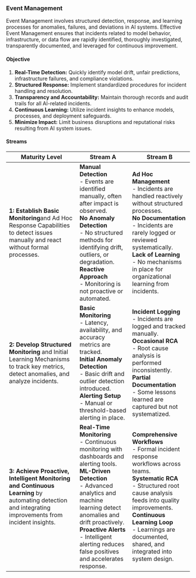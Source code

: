 ### Event Management

Event Management involves structured detection, response, and learning processes for anomalies, failures, and deviations in AI systems. Effective Event Management ensures that incidents related to model behavior, infrastructure, or data flow are rapidly identified, thoroughly investigated, transparently documented, and leveraged for continuous improvement.

#### Objective

1. **Real-Time Detection:** Quickly identify model drift, unfair predictions, infrastructure failures, and compliance violations.
2. **Structured Response:** Implement standardized procedures for incident handling and resolution.
3. **Transparency and Accountability:** Maintain thorough records and audit trails for all AI-related incidents.
4. **Continuous Learning:** Utilize incident insights to enhance models, processes, and deployment safeguards.
5. **Minimize Impact:** Limit business disruptions and reputational risks resulting from AI system issues.

#### Streams

| Maturity Level                                                                                                                                        | Stream A                                                                                                                                                                                                                                                                                                    | Stream B                                                                                                                                                                                                                                                                               |
|-------------------------------------------------------------------------------------------------------------------------------------------------------|-------------------------------------------------------------------------------------------------------------------------------------------------------------------------------------------------------------------------------------------------------------------------------------------------------------|----------------------------------------------------------------------------------------------------------------------------------------------------------------------------------------------------------------------------------------------------------------------------------------|
| **1: Establish Basic Monitoring**and Ad Hoc Response Capabilities to detect issues manually and react without formal processes.                       | **Manual Detection**<br>- Events are identified manually, often after impact is observed.<br>**No Anomaly Detection**<br>- No structured methods for identifying drift, outliers, or degradation.<br>**Reactive Approach**<br>- Monitoring is not proactive or automated.                                   | **Ad Hoc Management**<br>- Incidents are handled reactively without structured processes.<br>**No Documentation**<br>- Incidents are rarely logged or reviewed systematically.<br>**Lack of Learning**<br>- No mechanisms in place for organizational learning from incidents.         |
| **2: Develop Structured Monitoring** and Initial Learning Mechanisms to track key metrics, detect anomalies, and analyze incidents.                   | **Basic Monitoring**<br>- Latency, availability, and accuracy metrics are tracked.<br>**Initial Anomaly Detection**<br>- Basic drift and outlier detection introduced.<br>**Alerting Setup**<br>- Manual or threshold-based alerting in place.                                                              | **Incident Logging**<br>- Incidents are logged and tracked manually.<br>**Occasional RCA**<br>- Root cause analysis is performed inconsistently.<br>**Partial Documentation**<br>- Some lessons learned are captured but not systematized.                                             |
| **3: Achieve Proactive, Intelligent Monitoring and Continuous Learning** by automating detection and integrating improvements from incident insights. | **Real-Time Monitoring**<br>- Continuous monitoring with dashboards and alerting tools.<br>**ML-Driven Detection**<br>- Advanced analytics and machine learning detect anomalies and drift proactively.<br>**Proactive Alerts**<br>- Intelligent alerting reduces false positives and accelerates response. | **Comprehensive Workflows**<br>- Formal incident response workflows across teams.<br>**Systematic RCA**<br>- Structured root cause analysis feeds into quality improvements.<br>**Continuous Learning Loop**<br>- Learnings are documented, shared, and integrated into system design. |
